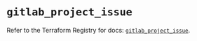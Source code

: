 # `gitlab_project_issue`

Refer to the Terraform Registry for docs: [`gitlab_project_issue`](https://registry.terraform.io/providers/gitlabhq/gitlab/17.4.0/docs/resources/project_issue).
